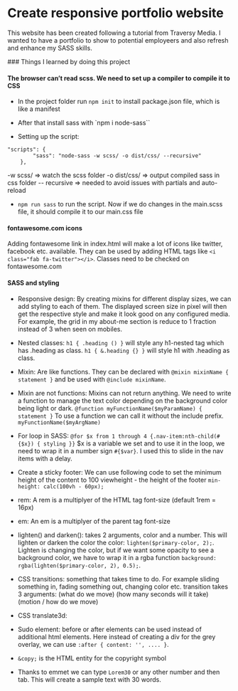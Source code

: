 # Create responsive portfolio website

This website has been created following a tutorial from Traversy Media. I wanted to have a portfolio to show to potential employeers and also refresh and enhance my SASS skills.

### Things I learned by doing this project

#### The browser can’t read scss. We need to set up a compiler to compile it to CSS

-   In the project folder run `npm init` to install package.json file, which is like a manifest

-   After that install sass with `npm i node-sass``

-   Setting up the script:

```
"scripts": {
        "sass": "node-sass -w scss/ -o dist/css/ --recursive"
    },
```

-w scss/ => watch the scss folder
-o dist/css/ => output compiled sass in css folder
-- recursive => needed to avoid issues with partials and auto-reload

-   `npm run sass` to run the script. Now if we do changes in the main.scss file, it should compile it to our main.css file

#### fontawesome.com icons

Adding fontawesome link in index.html will make a lot of icons like twitter, facebook etc. available. They can be used by adding HTML tags like `<i class="fab fa-twitter"></i>`. Classes need to be checked on fontawesome.com

#### SASS and styling

-   Responsive design: By creating mixins for different display sizes, we can add styling to each of them. The displayed screen size in pixel will then get the respective style and make it look good on any configured media. For example, the grid in my about-me section is reduce to 1 fraction instead of 3 when seen on mobiles.

-   Nested classes: `h1 { .heading () }` will style any h1-nested tag which has .heading as class. `h1 { &.heading {} }` will style h1 with .heading as class.

-   Mixin: Are like functions. They can be declared with `@mixin mixinName { statement }` and be used with `@include mixinName`.

-   Mixin are not functions: Mixins can not return anything. We need to write a function to manage the text color depending on the background color being light or dark. `@function myFunctionName($myParamName) { statement }` To use a function we can call it without the include prefix. `myFunctionName($myArgName)`

-   For loop in SASS: `@for $x from 1 through 4 {.nav-item:nth-child(#{$x}) { styling }}` \$x is a variable we set and to use it in the loop, we need to wrap it in a number sign `#{$var}`. I used this to slide in the nav items with a delay.

-   Create a sticky footer: We can use following code to set the minimum height of the content to 100 viewheight - the height of the footer `min-height: calc(100vh - 60px);`

-   rem: A rem is a multiplyer of the HTML tag font-size (default 1rem = 16px)

-   em: An em is a multiplyer of the parent tag font-size

-   lighten() and darken(): takes 2 arguments, color and a number. This will lighten or darken the color the color: `lighten($primary-color, 2);`. Lighten is changing the color, but if we want some opacity to see a background color, we have to wrap it in a rgba function `background: rgba(lighten($primary-color, 2), 0.5);`.

-   CSS transitions: something that takes time to do. For example sliding something in, fading something out, changing color etc.
    transition takes 3 arguments: (what do we move) (how many seconds will it take) (motion / how do we move)

-   CSS translate3d:

-   Sudo element: before or after elements can be used instead of additional html elements. Here instead of creating a div for the grey overlay, we can use `:after { content: '', .... }`.

-   `&copy;` is the HTML entity for the copyright symbol

-   Thanks to emmet we can type `Lorem30` or any other number and then tab. This will create a sample text with 30 words.
